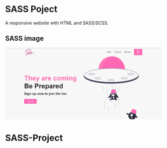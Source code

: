 <h1> SASS Poject </h1>

A responsive website with HTML and SASS/SCSS.

<h2> SASS image </h2>

![](readme.png) 



# SASS-Project
